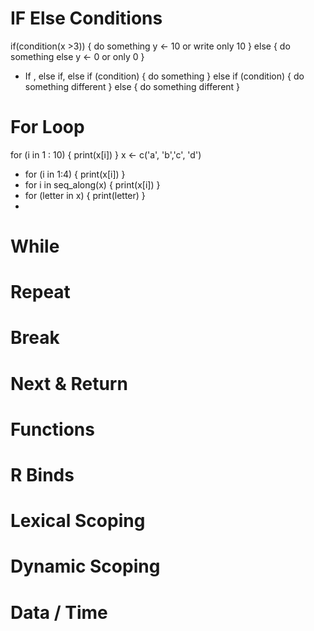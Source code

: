 # IF Else Conditions
if(condition(x >3)) {
    do something y <- 10 or write only 10
 } else {
      do something else y <- 0 or only 0
 }
 
 - If , else if, else
 if (condition) {
        do something
  } else if (condition) {
  do something different
 } else { 
      do something different }

# For Loop
for (i in 1 : 10) {
        print(x[i])
   }
 x <- c('a', 'b','c', 'd')
 - for (i in 1:4) 
 {      print(x[i])
 }
 - for i in seq_along(x)
    { print(x[i])
    }
  - for (letter in x)
  {   print(letter)  }
  - 

# While


# Repeat


# Break


# Next & Return


# Functions


# R Binds


# Lexical Scoping


# Dynamic Scoping


# Data / Time

